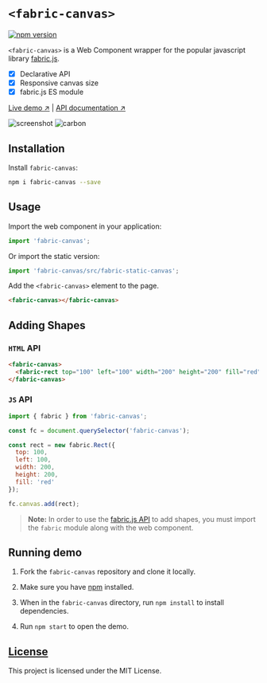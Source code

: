 # `<fabric-canvas>`

[![npm version](https://badgen.net/npm/v/fabric-canvas?color=009688)](https://www.npmjs.com/package/fabric-canvas)

<!--
[![Published on Vaadin Directory](https://img.shields.io/badge/Vaadin%20Directory-published-009688.svg)](https://vaadin.com/directory/component/vaadin-component-factoryfabric-canvas)
-->

`<fabric-canvas>` is a Web Component wrapper for the popular javascript library [fabric.js](https://github.com/fabricjs/fabric.js).

- [x] Declarative API
- [x] Responsive canvas size
- [x] fabric.js ES module

[Live demo ↗](https://fabric-canvas.netlify.com)
|
[API documentation ↗](https://fabric-canvas.netlify.com/api/#/elements/FabricCanvas)

![screenshot](https://user-images.githubusercontent.com/3392815/66313780-9bdf4400-e91b-11e9-96c8-096cd17d6b7a.png)
![carbon](https://user-images.githubusercontent.com/3392815/66313774-98e45380-e91b-11e9-9659-605f432179fc.png)

## Installation

Install `fabric-canvas`:

```sh
npm i fabric-canvas --save
```

## Usage

Import the web component in your application:

```js
import 'fabric-canvas';
```

Or import the static version:

```js
import 'fabric-canvas/src/fabric-static-canvas';
```

Add the `<fabric-canvas>` element to the page.

```html
<fabric-canvas></fabric-canvas>
```

## Adding Shapes

### `HTML` API

```html
<fabric-canvas>
  <fabric-rect top="100" left="100" width="200" height="200" fill="red"></fabric-rect>
</fabric-canvas>
```

### `JS` API

```js
import { fabric } from 'fabric-canvas';

const fc = document.querySelector('fabric-canvas');

const rect = new fabric.Rect({
  top: 100,
  left: 100,
  width: 200,
  height: 200,
  fill: 'red'
});

fc.canvas.add(rect);
```

> **Note:** In order to use the [fabric.js API](http://fabricjs.com/docs/fabric.Canvas.html#add) to add shapes, you must import the `fabric` module along with the web component.

## Running demo

1. Fork the `fabric-canvas` repository and clone it locally.

1. Make sure you have [npm](https://www.npmjs.com/) installed.

1. When in the `fabric-canvas` directory, run `npm install` to install dependencies.

1. Run `npm start` to open the demo.

## [License](LICENSE)

This project is licensed under the MIT License.
